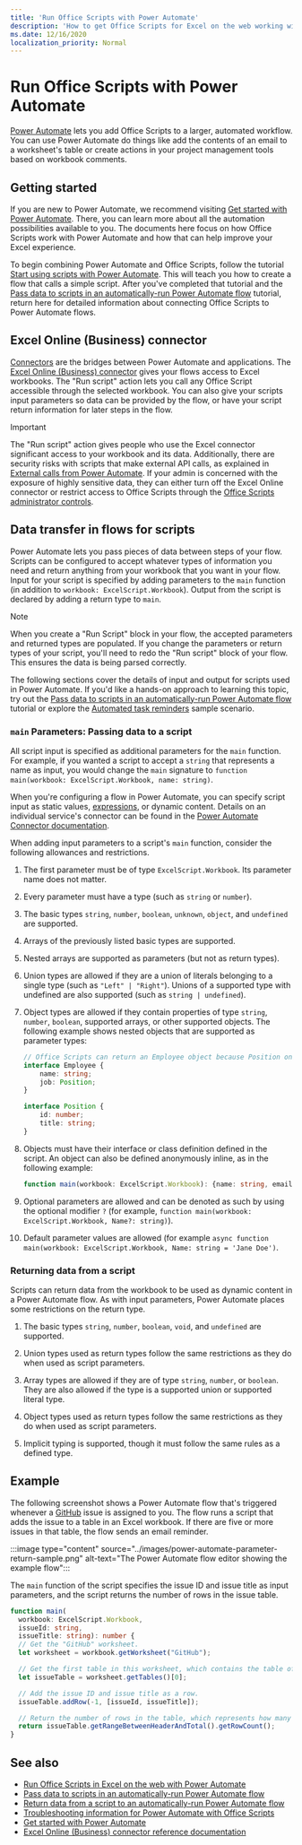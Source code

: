 ```yaml
---
title: 'Run Office Scripts with Power Automate'
description: 'How to get Office Scripts for Excel on the web working with a Power Automate workflow.'
ms.date: 12/16/2020
localization_priority: Normal
---
```


# Run Office Scripts with Power Automate

[Power Automate](https://flow.microsoft.com) lets you add Office Scripts to a larger, automated workflow. You can use Power Automate do things like add the contents of an email to a worksheet's table or create actions in your project management tools based on workbook comments.

## Getting started

If you are new to Power Automate, we recommend visiting [Get started with Power Automate](/power-automate/getting-started). There, you can learn more about all the automation possibilities available to you. The documents here focus on how Office Scripts work with Power Automate and how that can help improve your Excel experience.

To begin combining Power Automate and Office Scripts, follow the tutorial [Start using scripts with Power Automate](../tutorials/excel-power-automate-manual.md). This will teach you how to create a flow that calls a simple script. After you've completed that tutorial and the [Pass data to scripts in an automatically-run Power Automate flow](../tutorials/excel-power-automate-trigger.md) tutorial, return here for detailed information about connecting Office Scripts to Power Automate flows.

## Excel Online (Business) connector

[Connectors](/connectors/connectors) are the bridges between Power Automate and applications. The [Excel Online (Business) connector](/connectors/excelonlinebusiness) gives your flows access to Excel workbooks. The "Run script" action lets you call any Office Script accessible through the selected workbook. You can also give your scripts input parameters so data can be provided by the flow, or have your script return information for later steps in the flow.

> [!IMPORTANT]
> The "Run script" action gives people who use the Excel connector significant access to your workbook and its data. Additionally, there are security risks with scripts that make external API calls, as explained in [External calls from Power Automate](external-calls.md). If your admin is concerned with the exposure of highly sensitive data, they can either turn off the Excel Online connector or restrict access to Office Scripts through the [Office Scripts administrator controls](/microsoft-365/admin/manage/manage-office-scripts-settings).

## Data transfer in flows for scripts

Power Automate lets you pass pieces of data between steps of your flow. Scripts can be configured to accept whatever types of information you need and return anything from your workbook that you want in your flow. Input for your script is specified by adding parameters to the `main` function (in addition to `workbook: ExcelScript.Workbook`). Output from the script is declared by adding a return type to `main`.

> [!NOTE]
> When you create a "Run Script" block in your flow, the accepted parameters and returned types are populated. If you change the parameters or return types of your script, you'll need to redo the "Run script" block of your flow. This ensures the data is being parsed correctly.

The following sections cover the details of input and output for scripts used in Power Automate. If you'd like a hands-on approach to learning this topic, try out the [Pass data to scripts in an automatically-run Power Automate flow](../tutorials/excel-power-automate-trigger.md) tutorial or explore the [Automated task reminders](../resources/scenarios/task-reminders.md) sample scenario.

### `main` Parameters: Passing data to a script

All script input is specified as additional parameters for the `main` function. For example, if you wanted a script to accept a `string` that represents a name as input, you would change the `main` signature to `function main(workbook: ExcelScript.Workbook, name: string)`.

When you're configuring a flow in Power Automate, you can specify script input as static values, [expressions](/power-automate/use-expressions-in-conditions), or dynamic content. Details on an individual service's connector can be found in the [Power Automate Connector documentation](/connectors/).

When adding input parameters to a script's `main` function, consider the following allowances and restrictions.

1. The first parameter must be of type `ExcelScript.Workbook`. Its parameter name does not matter.

2. Every parameter must have a type (such as `string` or `number`).

3. The basic types `string`, `number`, `boolean`, `unknown`, `object`, and `undefined` are supported.

4. Arrays of the previously listed basic types are supported.

5. Nested arrays are supported as parameters (but not as return types).

6. Union types are allowed if they are a union of literals belonging to a single type (such as `"Left" | "Right"`). Unions of a supported type with undefined are also supported (such as `string | undefined`).

7. Object types are allowed if they contain properties of type `string`, `number`, `boolean`, supported arrays, or other supported objects. The following example shows nested objects that are supported as parameter types:

    ```TypeScript
    // Office Scripts can return an Employee object because Position only contains strings and numbers.
    interface Employee {
        name: string;
        job: Position;
    }

    interface Position {
        id: number;
        title: string;
    }
    ```

8. Objects must have their interface or class definition defined in the script. An object can also be defined anonymously inline, as in the following example:

    ```TypeScript
    function main(workbook: ExcelScript.Workbook): {name: string, email: string}
    ```

9. Optional parameters are allowed and can be denoted as such by using the optional modifier `?` (for example, `function main(workbook: ExcelScript.Workbook, Name?: string)`).

10. Default parameter values are allowed (for example `async function main(workbook: ExcelScript.Workbook, Name: string = 'Jane Doe')`.

### Returning data from a script

Scripts can return data from the workbook to be used as dynamic content in a Power Automate flow. As with input parameters, Power Automate places some restrictions on the return type.

1. The basic types `string`, `number`, `boolean`, `void`, and `undefined` are supported.

2. Union types used as return types follow the same restrictions as they do when used as script parameters.

3. Array types are allowed if they are of type `string`, `number`, or `boolean`. They are also allowed if the type is a supported union or supported literal type.

4. Object types used as return types follow the same restrictions as they do when used as script parameters.

5. Implicit typing is supported, though it must follow the same rules as a defined type.

## Example

The following screenshot shows a Power Automate flow that's triggered whenever a [GitHub](https://github.com/) issue is assigned to you. The flow runs a script that adds the issue to a table in an Excel workbook. If there are five or more issues in that table, the flow sends an email reminder.

:::image type="content" source="../images/power-automate-parameter-return-sample.png" alt-text="The Power Automate flow editor showing the example flow":::

The `main` function of the script specifies the issue ID and issue title as input parameters, and the script returns the number of rows in the issue table.

```TypeScript
function main(
  workbook: ExcelScript.Workbook,
  issueId: string,
  issueTitle: string): number {
  // Get the "GitHub" worksheet.
  let worksheet = workbook.getWorksheet("GitHub");

  // Get the first table in this worksheet, which contains the table of GitHub issues.
  let issueTable = worksheet.getTables()[0];

  // Add the issue ID and issue title as a row.
  issueTable.addRow(-1, [issueId, issueTitle]);

  // Return the number of rows in the table, which represents how many issues are assigned to this user.
  return issueTable.getRangeBetweenHeaderAndTotal().getRowCount();
}
```

## See also

- [Run Office Scripts in Excel on the web with Power Automate](../tutorials/excel-power-automate-manual.md)
- [Pass data to scripts in an automatically-run Power Automate flow](../tutorials/excel-power-automate-trigger.md)
- [Return data from a script to an automatically-run Power Automate flow](../tutorials/excel-power-automate-returns.md)
- [Troubleshooting information for Power Automate with Office Scripts](../testing/power-automate-troubleshooting.md)
- [Get started with Power Automate](/power-automate/getting-started)
- [Excel Online (Business) connector reference documentation](/connectors/excelonlinebusiness/)
